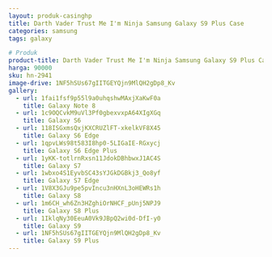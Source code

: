 ```yaml
---
layout: produk-casinghp
title: Darth Vader Trust Me I'm Ninja Samsung Galaxy S9 Plus Case
categories: samsung
tags: galaxy

# Produk
product-title: Darth Vader Trust Me I'm Ninja Samsung Galaxy S9 Plus Case
harga: 90000
sku: hn-2941
image-drive: 1NF5hSUs67gIITGEYQjn9MlQH2gDp8_Kv
gallery:
  - url: 1fai1fsf9p55l9a0uhqshwMAxjXaKwF0a
    title: Galaxy Note 8
  - url: 1c9OQCvkM9uVl3Pf0gbexvxpA64XIgXGq
    title: Galaxy S6
  - url: 118ISGxmsQxjKXCRUZlFT-xkelkVF8X45
    title: Galaxy S6 Edge
  - url: 1qpvLWs98t583I8hp0-5LIGaIE-RGxycj
    title: Galaxy S6 Edge Plus
  - url: 1yKK-totlrnRxsn11JdokDBhbwxJ1AC4S
    title: Galaxy S7
  - url: 1wbxo4S1EyvbSC43sYJGkDGBkj3_Qo8yf
    title: Galaxy S7 Edge
  - url: 1V8X3GJu9pe5pvIncu3nHXnL3oHEWRs1h
    title: Galaxy S8
  - url: 1m6CH_wh6Zn3HZghiOrNHCF_pUnj5NPJ9
    title: Galaxy S8 Plus
  - url: 1IklqNy30EeuA0Vk9JBpQ2wi0d-DfI-y0
    title: Galaxy S9
  - url: 1NF5hSUs67gIITGEYQjn9MlQH2gDp8_Kv
    title: Galaxy S9 Plus
---
```

